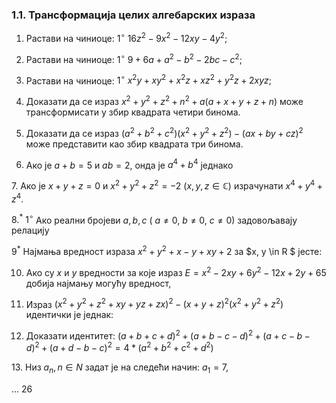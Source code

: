 ### 1.1. **Трансформација целих алгебарских израза**

1. Растави на чиниоце: $1^{\circ} \ 16z^2-9x^2-12xy-4y^2;$

2. Растави на чиниоце: $1^{\circ} \ 9+6a+a^2-b^2-2bc-c^2;$

3. Растави на чиниоце: $1^{\circ} \ x^2y+xy^2+x^2z+xz^2+y^2z+2xyz;$

4. Доказати да се израз $x^2+y^2+z^2+n^2+a(a+x+y+z+n)$ може трансформисати у збир квадрата четири бинома.

5. Доказати да се израз $(a^2+b^2+c^2)(x^2+y^2+z^2)-(ax+by+cz)^2$ може представити као збир квадрата три бинома.

6. Ако је $a + b = 5$ и $ab = 2$, онда је $a^4 + b^4$ једнако

 $7.$ Ако је $x+y+z=0$ и $x^2+y^2+z^2=-2\ (x,y,z \in \mathbb{C})$ израчунати $x^4+y^4+z^4.$

 $8.^*$ $1^{\circ}$ Ако реални бројеви $a,b,c$ ( $a \neq 0, \ b \neq 0, \ c \neq 0$) задовољавају релацију

$9^*$ Најмања вредност израза $x^2 + y^2 + x - y + xy +2$ за $x, y \in R $ јесте:

10. Ако су $x$ и $y$ вредности за које израз $E = x^2 - 2xy + 6y^2 - 12x + 2y + 65$ добија најмању могућу вредност,

11. Израз $(x^2 + y^2 + z^2 + xy + yz + zx)^2 - (x + y + z)^2(x^2 + y^2 + z^2)$ идентички је једнак:

12. Доказати идентитет: $(a+b+c+d)^2+(a+b-c-d)^2+(a+c-b-d)^2+(a+d-b-c)^2 = 4*(a^2+b^2+c^2+d^2)$

$13.$ Низ $a_n, n \in N$ задат је на следећи начин: $а_1 = 7$,

...
26